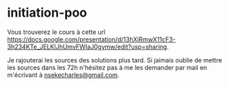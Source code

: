 # initiation-poo



Vous trouverez le cours à cette url https://docs.google.com/presentation/d/13hXjRmwX11cF3-3h234KTe_JELKlJhUmvFWIaJ0gymw/edit?usp=sharing.


Je rajouterai les sources des solutions plus tard. Si jaimais oublie de mettre les sources dans les 72h n'hésitez pas à me les demander par mail en m'écrivant à nsekecharles@gmail.com.

